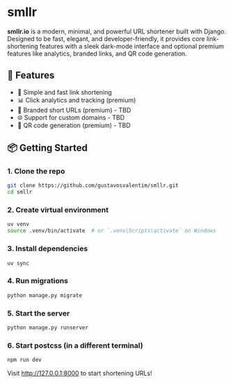 # smllr

**smllr.io** is a modern, minimal, and powerful URL shortener built with Django. Designed to be fast, elegant, and developer-friendly, it provides core link-shortening features with a sleek dark-mode interface and optional premium features like analytics, branded links, and QR code generation.

## 🚀 Features

- 🔗 Simple and fast link shortening
- 📊 Click analytics and tracking (premium)
- 🧷 Branded short URLs (premium) - TBD
- 🌐 Support for custom domains - TBD
- 📱 QR code generation (premium) - TBD

## 📦 Getting Started

### 1. Clone the repo

```bash
git clone https://github.com/gustavosvalentim/smllr.git
cd smllr
```

### 2. Create virtual environment

```bash
uv venv
source .venv/bin/activate  # or `.venv\Scripts\activate` on Windows
```

### 3. Install dependencies

```bash
uv sync
```

### 4. Run migrations

```bash
python manage.py migrate
```

### 5. Start the server

```bash
python manage.py runserver
```

### 6. Start postcss (in a different terminal)

```bash
npm run dev
```

Visit http://127.0.0.1:8000 to start shortening URLs!
